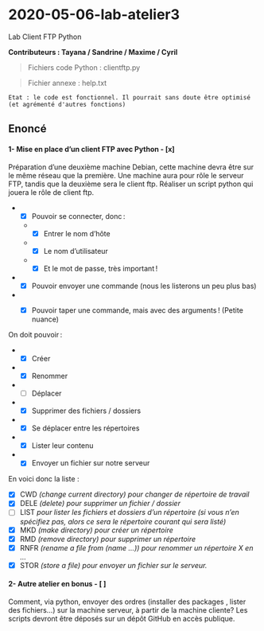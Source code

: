 # 2020-05-06-lab-atelier3
Lab Client FTP Python

**Contributeurs : Tayana / Sandrine / Maxime / Cyril**


> Fichiers code Python : clientftp.py

> Fichier annexe : help.txt


``Etat : le code est fonctionnel. Il pourrait sans doute être optimisé (et agrémenté d'autres fonctions)``

## Enoncé

#### 1- Mise en place d’un client FTP avec Python - [x]

Préparation d’une deuxième machine Debian, cette machine devra être sur le même réseau que la première. Une machine aura pour rôle le serveur FTP, tandis que la deuxième sera le client ftp. Réaliser un script python qui jouera le rôle de client ftp.

* - [x] Pouvoir se connecter, donc :
  * - [x] Entrer le nom d’hôte
  * - [x] Le nom d’utilisateur
  * - [x] Et le mot de passe, très important !

* - [x] Pouvoir envoyer une commande (nous les listerons un peu plus bas)
* - [x] Pouvoir taper une commande, mais avec des arguments ! (Petite nuance)


On doit pouvoir :
* - [x] Créer
* - [x] Renommer
* - [ ] Déplacer
* - [x] Supprimer des fichiers / dossiers
* - [x] Se déplacer entre les répertoires
* - [x] Lister leur contenu
* - [x] Envoyer un fichier sur notre serveur

En voici donc la liste :
- [x] CWD *(change current directory) pour changer de répertoire de travail*
- [x] DELE *(delete) pour supprimer un fichier / dossier*
- [ ] LIST *pour lister les fichiers et dossiers d’un répertoire (si vous n’en spécifiez pas, alors ce sera le répertoire courant qui sera listé)*
- [x] MKD *(make directory) pour créer un répertoire*
- [x] RMD *(remove directory) pour supprimer un répertoire*
- [x] RNFR *(rename a file from (name …)) pour renommer un répertoire X en …*
- [x] STOR *(store a file) pour envoyer un fichier sur le serveur.*

#### 2- Autre atelier en bonus - [ ]

Comment, via python, envoyer des ordres (installer des packages , lister des fichiers…) sur la machine serveur, à partir de la machine cliente? Les scripts devront être déposés sur un dépôt GitHub en accès publique.
